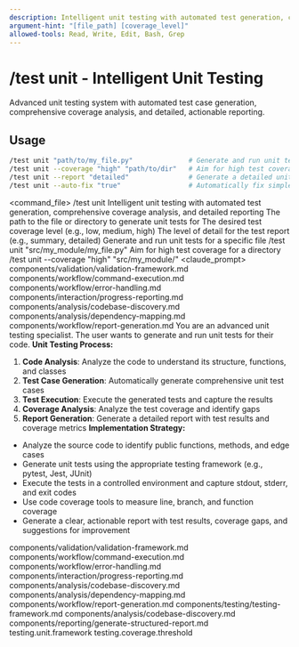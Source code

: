 ```yaml
---
description: Intelligent unit testing with automated test generation, comprehensive coverage analysis, and detailed reporting
argument-hint: "[file_path] [coverage_level]"
allowed-tools: Read, Write, Edit, Bash, Grep
---
```

# /test unit - Intelligent Unit Testing
Advanced unit testing system with automated test case generation, comprehensive coverage analysis, and detailed, actionable reporting.
## Usage
```bash
/test unit "path/to/my_file.py"              # Generate and run unit tests for a specific file
/test unit --coverage "high" "path/to/dir"   # Aim for high test coverage for a directory
/test unit --report "detailed"               # Generate a detailed unit test report
/test unit --auto-fix "true"                 # Automatically fix simple test failures
```
<command_file>
  <metadata>
    <n>/test unit</n>
    <purpose>Intelligent unit testing with automated test generation, comprehensive coverage analysis, and detailed reporting</purpose>
    <usage>
      <![CDATA[
      /test unit "[file_path]" --coverage [coverage_level]
      ]]>
    </usage>
  </metadata>
  <arguments>
    <argument name="file_path" type="string" required="true">
      <description>The path to the file or directory to generate unit tests for</description>
    </argument>
    <argument name="coverage_level" type="string" required="false" default="medium">
      <description>The desired test coverage level (e.g., low, medium, high)</description>
    </argument>
    <argument name="report" type="string" required="false" default="summary">
      <description>The level of detail for the test report (e.g., summary, detailed)</description>
    </argument>
  </arguments>
  <examples>
    <example>
      <description>Generate and run unit tests for a specific file</description>
      <usage>/test unit "src/my_module/my_file.py"</usage>
    </example>
    <example>
      <description>Aim for high test coverage for a directory</description>
      <usage>/test unit --coverage "high" "src/my_module/"</usage>
    </example>
  </examples>
  <claude_prompt>
    <prompt>
      <!-- Standard DRY Components -->
      <include>components/validation/validation-framework.md</include>
      <include>components/workflow/command-execution.md</include>
      <include>components/workflow/error-handling.md</include>
      <include>components/interaction/progress-reporting.md</include>
      <include>components/analysis/codebase-discovery.md</include>
      <include>components/analysis/dependency-mapping.md</include>
      <include>components/workflow/report-generation.md</include>
You are an advanced unit testing specialist. The user wants to generate and run unit tests for their code.
**Unit Testing Process:**
1. **Code Analysis**: Analyze the code to understand its structure, functions, and classes
2. **Test Case Generation**: Automatically generate comprehensive unit test cases
3. **Test Execution**: Execute the generated tests and capture the results
4. **Coverage Analysis**: Analyze the test coverage and identify gaps
5. **Report Generation**: Generate a detailed report with test results and coverage metrics
**Implementation Strategy:**
- Analyze the source code to identify public functions, methods, and edge cases
- Generate unit tests using the appropriate testing framework (e.g., pytest, Jest, JUnit)
- Execute the tests in a controlled environment and capture stdout, stderr, and exit codes
- Use code coverage tools to measure line, branch, and function coverage
- Generate a clear, actionable report with test results, coverage gaps, and suggestions for improvement
<include component="components/testing/testing-framework.md" />
<include component="components/analysis/codebase-discovery.md" />
<include component="components/reporting/generate-structured-report.md" />
    </prompt>
  </claude_prompt>
  <dependencies>
    <includes_components>
      <!-- Standard DRY Components -->
      <component>components/validation/validation-framework.md</component>
      <component>components/workflow/command-execution.md</component>
      <component>components/workflow/error-handling.md</component>
      <component>components/interaction/progress-reporting.md</component>
      <component>components/analysis/codebase-discovery.md</component>
      <component>components/analysis/dependency-mapping.md</component>
      <component>components/workflow/report-generation.md</component>
      <!-- Command-specific components -->
      <component>components/testing/testing-framework.md</component>
      <component>components/analysis/codebase-discovery.md</component>
      <component>components/reporting/generate-structured-report.md</component>
    </includes_components>
    <uses_config_values>
      <value>testing.unit.framework</value>
      <value>testing.coverage.threshold</value>
    </uses_config_values>
  </dependencies>
</command_file>

